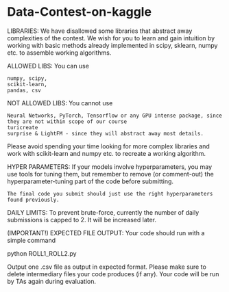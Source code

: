 # Data-Contest-on-kaggle
LIBRARIES: We have disallowed some libraries that abstract away complexities of the contest. We wish for you to learn and gain intuition by working with basic methods already implemented in scipy, sklearn, numpy etc. to assemble working algorithms. 

ALLOWED LIBS:  You can use 

    numpy, scipy, 
    scikit-learn, 
    pandas, csv

NOT ALLOWED LIBS: You cannot use

    Neural Networks, PyTorch, Tensorflow or any GPU intense package, since they are not within scope of our course 
    turicreate 
    surprise & LightFM - since they will abstract away most details.

Please avoid spending your time looking for more complex libraries and work with scikit-learn and numpy etc. to recreate a working algorithm.


HYPER PARAMETERS:
If your models involve hyperparameters, you may use tools for tuning them, but remember to remove (or comment-out) the hyperparameter-tuning part of the code before submitting. 

    The final code you submit should just use the right hyperparameters found previously. 


DAILY LIMITS:
To prevent brute-force, currently the number of daily submissions is capped to 2. It will be increased later. 

(IMPORTANT!) EXPECTED FILE OUTPUT:  Your code should run with a simple command 

python ROLL1_ROLL2.py

Output one .csv file as output in expected format. Please make sure to delete intermediary files your code produces (if any). Your code will be run by TAs again during evaluation. 
